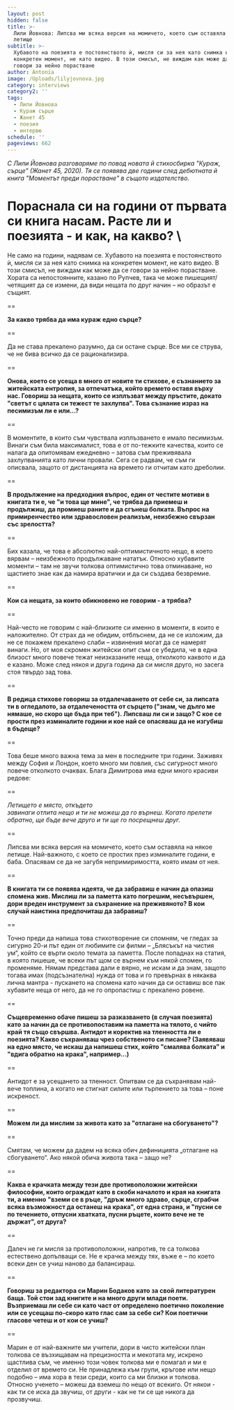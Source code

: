 ```yaml
---
layout: post
hidden: false
title: >-
  Лили Йовнова: Липсва ми всяка версия на момичето, което съм оставяла на някое
  летище
subtitle: >-
  Хубавото на поезията е постоянството ѝ, мисля си за нея като снимка на
  конкретен момент, не като видео. В този смисъл, не виждам как може да се
  говори за нейно порастване
author: Antonia
image: /Uploads/lilyjovnova.jpg
category: interviews
category2: ''
tags:
  - Лили Йовнова
  - Кураж сърце
  - Жанет 45
  - поезия
  - интервю
schedule: ''
pageviews: 662
---
```

*С Лили Йовнова разговаряме по повод новата й стихосбирка "Кураж, сърце" (Жанет 45, 2020). Тя се появява две години след дебютната й книга "Моментът преди порастване" в същото издателство.* 

**Пораснала си на години от първата си книга насам. Расте ли и поезията - и как, на какво?**
\
==

Не само на години, надявам се. Хубавото на поезията е постоянството ѝ, мисля си за нея като снимка на конкретен момент, не като видео. В този смисъл, не виждам как може да се говори за нейно порастване. Хората са непостоянните, казано по Рупчев, така че може пишещият/четящият да се измени, да види нещата по друг начин – но образът е същият. 

\==

**За какво трябва да има кураж едно сърце?**

\==

Да не става прекалено разумно, да си остане сърце. Все ми се струва, че не бива всичко да се рационализира. 

\==

**Онова, което се усеща в много от новите ти стихове, е съзнанието за житейската ентропия, за отпечатъка, който времето оставя върху нас. Говориш за нещата, които се изплъзват между пръстите, докато "светът с цялата си тежест те захлупва". Това съзнание израз на песимизъм ли е или...?** 

\==

В моментите, в които съм чувствала изплъзването е имало песимизъм. Винаги съм била максималист, това е от по-тежките качества, които се налага да опитомявам ежедневно – затова съм преживявала захлупванията като лични провали. Сега се радвам, че съм ги описвала, защото от дистанцията на времето ги отчитам като дреболии.

\==

**В продължение на предходния въпрос, един от честите мотиви в книгата ти е, че "и това ще мине", че трябва да приемеш и продължиш, да промиеш раните и да сгънеш болката. Въпрос на примиренчество или здравословен реализъм, неизбежно свързан със зрелостта?**

\==

Бих казала, че това е абсолютно най-оптимистичното нещо, в което вярвам – неизбежното продължаване нататък. Относно хубавите моменти – там не звучи толкова оптимистично това отминаване, но щастието знае как да намира вратички и да си създава безвремие. 

\==

**Кои са нещата, за които обикновено не говорим - а трябва?**

\==

Най-често не говорим с най-близките си именно в моменти, в които е наложително. От страх да не обидим, отблъснем, да не се изложим, да не се покажем прекалено слаби – извинения могат да се намерят винаги. Но, от моя скромен житейски опит съм се убедила, че в една близост много повече тежат неизказаните неща, отколкото каквото и да е казано. Може след някоя и друга година да си мисля друго, но засега стоя твърдо зад това.

\==

**В редица стихове говориш за отдалечаването от себе си, за липсата ти в огледалото, за отдалечеността от сърцето ("знам, че дълго ме нямаше, но скоро ще бъда при теб"). Липсваш ли си и защо? С кое се прости през изминалите години и кое най се опасяваш да не изгубиш в бъдеще?**

\==

Това беше много важна тема за мен в последните три години. Заживях между София и Лондон, което много ми повлия, със сигурност много повече отколкото очаквах. Блага Димитрова има едни много красиви редове:

\==

*Летището е място, откъдето*\
*завинаги отлита нещо
и ти не можеш да го върнеш. 
Когато прелети обратно,
ще бъде вече друго 
и ти ще го посрещнеш друг.* 

\==

Липсва ми всяка версия на момичето, което съм оставяла на някое летище. Най-важното, с което се простих през изминалите години, е баба. Опасявам се да не загубя непримиримостта, която имам от нея. 

\==

**В книгата ти се появява идеята, че да забравиш е начин да опазиш спомена жив. Мислиш ли за паметта като погрешим, несъвършен, дори вреден инструмент за съхранение на преживяното? В кои случай наистина предпочиташ да забравиш?**

\==

Точно преди да напиша това стихотворение си спомням, че гледах за сигурно 20-и път един от любимите си филми – „Блясъкът на чистия ум“, който се върти около темата за паметта. После попаднах на статия, в която пишеше, че всеки път щом се върнем към някой спомен, го променяме. Нямам представа дали е вярно, не искам и да знам, защото тогава имах (подсъзнателна) нужда от това и го превърнах в някаква лична мантра - пускането на спомена като начин да си оставиш все пак хубавите неща от него, да не го опропастиш с прекалено ровене.

\==

**Същевременно обаче пишеш за разказването (в случая поезията) като за начин да се противопоставим на паметта на тялото, с чийто край тя също свършва. Антидот и коректив на тленността ли е поезията? Какво съхраняваш чрез собственото си писане? (Заявяваш на едно място, че искаш да напишеш стих, който "смалява болката" и "вдига обратно на крака", например...)**

\==

Антидот е за усещането за тленност. Опитвам се да съхранявам най-вече топлина, а когато не стигнат силите или търпението за това – поне искреност. 

\==

**Можем ли да мислим за живота като за "отлагане на сбогуването"?**

\==

Смятам, че можем да дадем на всяка обич дефиницията „отлагане на сбогуването“. Ако някой обича живота така – защо не?

\==

**Каква е крачката между тези две противоположни житейски философии, които ограждат като в скоби началото и края на книгата ти, а именно "вземи се в ръце, "дръж много здраво, сърце, сграбчи всяка възможност да останеш на крака", от една страна, и "пусни се по течението, отпусни хватката, пусни ръцете, които вече не те държат", от друга?**

\==

Далеч не ги мисля за противоположни, напротив, те са толкова естествено допълващи се. Не е крачка между тях, въже е – по което всеки ден се учиш наново да балансираш. 

\==

**Говориш за редактора си Марин Бодаков като за свой литературен баща. Той стои зад книгите и на много други млади поети. Възприемаш ли себе си като част от определено поетично поколение или се усещаш по-скоро като глас сам за себе си? Кои поетични гласове четеш и от кои се учиш?**

\==

Марин е от най-важните ми учители, дори в чисто житейски план толкова се възхищавам на прецизността и мекотата му, искрено щастлива съм, че именно този човек толкова ми е помагал и ми е отделил от времето си. Не принадлежа към групи, кръгове или нещо подобно – има хора в тези среди, които са ми близки и толкова. Относно ученето – можеш да вземеш по нещо от всекиго. От някои - как ти се иска да звучиш, от други - как не ти се ще никога да прозвучиш.
